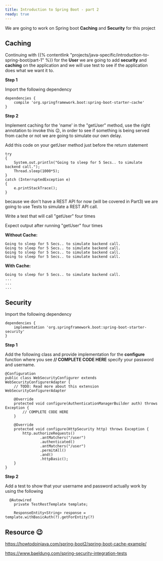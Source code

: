 ```yaml
---
title: Introduction to Spring Boot - part 2
ready: true
---
```


We are going to work on Spring boot **Caching** and **Security** for this project

## Caching

Continuing with {{% contentlink "projects/java-specific/introduction-to-spring-boot/part-1" %}} for the **User** we are going to add **security** and **caching** on the application and we will use test to see if the application does what we want it to.

**Step 1** 

Import the following dependency

```
dependencies {
    compile 'org.springframework.boot:spring-boot-starter-cache'
}
```

**Step 2**

Implement caching for the 'name' in the "getUser" method, use the right annotation to invoke this 😉, in order to see if something is being served from cache or not we are going to simulate our own delay.

Add this code on your getUser method just before the return statement

```
try
{
    System.out.println("Going to sleep for 5 Secs.. to simulate backend call.");
    Thread.sleep(1000*5);
}
catch (InterruptedException e)
{
    e.printStackTrace();
}
```

because we don't have a REST API for now (will be covered in Part3) we are going to use Tests to simulate a REST API call.

Write a test that will call "getUser" four times

Expect output after running "getUser" four times

**Without Cache:**

```
Going to sleep for 5 Secs.. to simulate backend call.
Going to sleep for 5 Secs.. to simulate backend call.
Going to sleep for 5 Secs.. to simulate backend call.
Going to sleep for 5 Secs.. to simulate backend call.

```

**With Cache:**

```
Going to sleep for 5 Secs.. to simulate backend call.
...
...
...

```

## Security

Import the following dependency

```
dependencies {
    implementation 'org.springframework.boot:spring-boot-starter-security'
}
```

**Step 1** 

Add the following class and provide implementation for the **configure** function where you see **// COMPLETE CODE HERE** specify your password and username.


```
@Configuration
public class WebSecurityConfigurer extends WebSecurityConfigurerAdapter {
    // TODO: Read more about this extension WebSecurityConfigurerAdapter

    @Override
    protected void configure(AuthenticationManagerBuilder auth) throws Exception {
        // COMPLETE CODE HERE
    }

    @Override
    protected void configure(HttpSecurity http) throws Exception {
        http.authorizeRequests()
                .antMatchers("/user")
                .authenticated()
                .antMatchers("/user")
                .permitAll()
                .and()
                .httpBasic();
    }
}

```

**Step 2**

Add a test to show that your username and password actually work by using the following

```
  @Autowired
    private TestRestTemplate template;

    ResponseEntity<String> response = template.withBasicAuth(?).getForEntity(?)
```

## Resource 😉

https://howtodoinjava.com/spring-boot2/spring-boot-cache-example/

https://www.baeldung.com/spring-security-integration-tests
